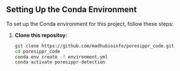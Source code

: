 ## Setting Up the Conda Environment

To set up the Conda environment for this project, follow these steps:

1. **Clone this repositoy:**

   ```bash
   git clone https://github.com/madhubioinfo/poresippr_code.git
   cd poresippr_code
   conda env create -f environment.yml
   conda activate poresippr-detection

